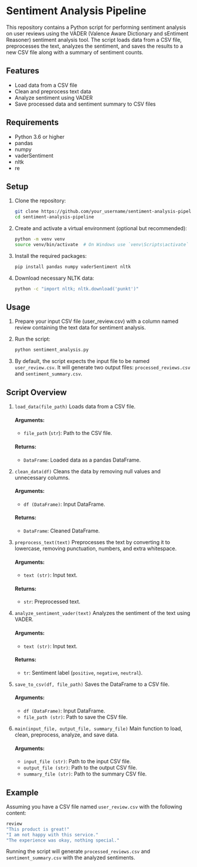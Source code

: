 # Sentiment Analysis Pipeline

This repository contains a Python script for performing sentiment analysis on user reviews using the VADER (Valence Aware Dictionary and sEntiment Reasoner) sentiment analysis tool. The script loads data from a CSV file, preprocesses the text, analyzes the sentiment, and saves the results to a new CSV file along with a summary of sentiment counts.

## Features

- Load data from a CSV file
- Clean and preprocess text data
- Analyze sentiment using VADER
- Save processed data and sentiment summary to CSV files

## Requirements

- Python 3.6 or higher
- pandas
- numpy
- vaderSentiment
- nltk
- re

## Setup

1. Clone the repository:
   ```sh
   git clone https://github.com/your_username/sentiment-analysis-pipeline.git
   cd sentiment-analysis-pipeline
2. Create and activate a virtual environment (optional but recommended):

    ```sh
    python -m venv venv
    source venv/bin/activate  # On Windows use `venv\Scripts\activate`
3. Install the required packages:

    ```sh
    pip install pandas numpy vaderSentiment nltk
4. Download necessary NLTK data:

    ```sh
    python -c "import nltk; nltk.download('punkt')"
## Usage
1. Prepare your input CSV file (user_review.csv) with a column named review containing the text data for sentiment analysis.

2. Run the script:

    ```sh
    python sentiment_analysis.py
3. By default, the script expects the input file to be named `user_review.csv`. It will generate two output files: `processed_reviews.csv` and `sentiment_summary.csv`.

## Script Overview

1. `load_data(file_path)`
    Loads data from a CSV file.

    #### Arguments:

    - `file_path` (`str`): Path to the CSV file.
    
    #### Returns:
    
    - `DataFrame`: Loaded data as a pandas DataFrame.

2. `clean_data(df)`
    Cleans the data by removing null values and unnecessary columns.

    #### Arguments:

    - `df (DataFrame)`: Input DataFrame.

    #### Returns:

    - `DataFrame`: Cleaned DataFrame.

3. `preprocess_text(text)`
    Preprocesses the text by converting it to lowercase, removing punctuation, numbers, and extra whitespace.
    
    #### Arguments:

    - `text (str)`: Input text.
    
    #### Returns:

    - `str`: Preprocessed text.

4. `analyze_sentiment_vader(text)`
    Analyzes the sentiment of the text using VADER.

    #### Arguments:

    - `text (str)`: Input text.

    #### Returns:

    - `tr`: Sentiment label (`positive`, `negative`, `neutral`).

5. `save_to_csv(df, file_path)`
    Saves the DataFrame to a CSV file.

    #### Arguments:

    - `df (DataFrame)`: Input DataFrame.
    - `file_path (str)`: Path to save the CSV file.

6. `main(input_file, output_file, summary_file)`
    Main function to load, clean, preprocess, analyze, and save data.

    #### Arguments:

    - `input_file (str)`: Path to the input CSV file.
    - `output_file (str)`: Path to the output CSV file.
    - `summary_file (str)`: Path to the summary CSV file.

## Example
Assuming you have a CSV file named `user_review.csv` with the following content:

```sh
review
"This product is great!"
"I am not happy with this service."
"The experience was okay, nothing special."
```    

Running the script will generate `processed_reviews.csv` and `sentiment_summary.csv` with the analyzed sentiments.
